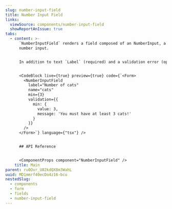 ```yaml
---
slug: number-input-field
title: Number Input Field
links:
  viewSource: components/number-input-field
  showReportAnIssue: true
tabs:
  - content: >-
      `NumberInputField` renders a field composed of an NumberInput, a Label and a InlineMessage. It is the preferred way to render a form field for a
      number input.


      In addition to text `Label` (required) and a validation error (optional), `NumberInputField` accepts all the same props as `NumberInput` and will pass them on to the `NumberInput` it renders.


      <CodeBlock live={true} preview={true} code={`<Form>
        <NumberInputField
          label="Number of cats"
          name="cats"
          min={3}
          validation={{
            min: {
              value: 3,
              message: 'You must have at least 3 cats!'
            }
          }}
        />
      </Form>`} language={"tsx"} />


      ## API Reference


      <ComponentProps component="NumberInputField" />
    title: Main
parent: ru0Ovr_U82kdQX8m3WahL
uuid: MD1mmrf40ecDo4z16-bco
nestedSlug:
  - components
  - form
  - fields
  - number-input-field
---
```

